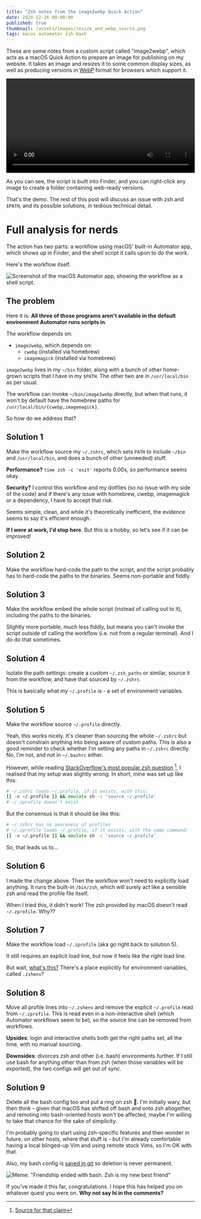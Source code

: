 ```yaml
---
title: "Zsh notes from the image2webp Quick Action"
date: 2020-12-26 00:00:00
published: true
thumbnail: /assets/images/resize_and_webp_source.png
tags: macos automator zsh bash
---
```


These are some notes from a custom script called "image2webp", which acts as a macOS Quick Action to prepare an image for publishing on my website. It takes an image and resizes it to some common display sizes, as well as producing versions in [WebP](https://en.wikipedia.org/wiki/WebP) format for browsers which support it.

<video src="https://lord.geek.nz/f/resize-and-webp-demo.mp4" style="max-width: 100%; width: 100%;" controls="true"></video>

As you can see, the script is built into Finder, and you can right-click any image to create a folder containing web-ready versions.

That's the demo. The rest of this post will discuss an issue with zsh and `$PATH`, and its possible solutions, in tedious technical detail.

# Full analysis for nerds

The action has two parts: a workflow using macOS' built-in Automator app, which shows up in Finder, and the shell script it calls upon to do the work.

Here's the workflow itself.

![Screenshot of the macOS Automator app, showing the workflow as a shell script.](/assets/images/resize_and_webp_source.png)

## The problem

Here it is: **All three of those programs aren't available in the default environment Automator runs scripts in**.

The workflow depends on:
  * `image2webp`, which depends on:
    * `cwebp` (installed via homebrew)
    * `imagemagick` (installed via homebrew)

`image2webp` lives in my `~/bin` folder, along with a bunch of other home-grown scripts that I have in my `$PATH`. The other two are in `/usr/local/bin` as per usual.

The workflow can invoke `~/bin/image2webp` directly, but when that runs, it won't by default have the homebrew paths for `/usr/local/bin/{cwebp,imagemagick}`.

So how do we address that?

## Solution 1

Make the workflow source my `~/.zshrc`, which sets `PATH` to include `~/bin` and `/usr/local/bin`, and does a bunch of other (unneeded) stuff.

**Performance?**  `time zsh -c 'exit'` reports 0.00s, so performance seems okay.

**Security?** I control this workflow and my dotfiles (so no issue with my side of the code) and if there's any issue with homebrew, cwebp, imagemagick or a dependency, I have to accept that risk.

Seems simple, clean, and while it's theoretically inefficient, the evidence seems to say it's efficient enough.

**If I were at work, I'd stop here**. But this is a hobby, so let's see if it can be improved!

## Solution 2

Make the workflow hard-code the path to the script, and the script probably has to hard-code the paths to the binaries. Seems non-portable and fiddly.

## Solution 3

Make the workflow embed the whole script (instead of calling out to it), including the paths to the binaries.

Slightly more portable, much less fiddly, but means you can't invoke the script outside of calling the workflow (i.e. not from a regular terminal). And I do do that sometimes.

## Solution 4

Isolate the path settings: create a custom `~/.zsh_paths` or similar, source it from the workflow, and have that sourced by `~/.zshrc`.

This is basically what my `~/.profile` is - a set of environment variables.

## Solution 5

Make the workflow source `~/.profile` directly.

Yeah, this works nicely. It's cleaner than sourcing the whole `~/.zshrc` but doesn't constrain anything into being aware of custom paths.
This is also a good reminder to check whether I'm setting any paths in `~/.zshrc` directly. No, I'm not, and not in `~/.bashrc` either.

However, while reading [StackOverflow's most popular zsh question](https://superuser.com/q/187639/352136) [^1], I realised that my setup was slightly wrong. In short, mine was set up like this:

```zsh
# ~/.zshrc loads ~/.profile, if it exists, with this:
[[ -e ~/.profile ]] && emulate sh -c 'source ~/.profile'
# ~/.zprofile doesn't exist
```

But the consensus is that it should be like this:

```zsh
# ~/.zshrc has no awareness of profiles
# ~/.zprofile loads ~/.profile, if it exists, with the same command:
[[ -e ~/.profile ]] && emulate sh -c 'source ~/.profile'
```

So, that leads us to...

## Solution 6

I made the change above. Then the workflow won't need to explicitly load anything. It runs the built-in `/bin/zsh`, which will surely act like a sensible zsh and read the profile file itself.

When I tried this, it didn't work! The zsh provided by macOS doesn't read `~/.zprofile`. Why??

## Solution 7

Make the workflow load `~/.zprofile` (aka go right back to solution 5).

It still requires an explicit load line, but now it feels like the _right_ load line.

But wait, [what's this?](https://apple.stackexchange.com/a/388623/87067) There's a place explicitly for environment variables, called `.zshenv`?

## Solution 8

Move all profile lines into `~/.zshenv` and remove the explicit `~/.profile` read from `~/.zprofile`. This is read even in a non-interactive shell (which Automator workflows seem to be), so the source line can be removed from workflows.

**Upsides**: login and interactive shells both get the right paths set, all the time, with no manual sourcing.

**Downsides**: divorces zsh and other (i.e. bash) environments further. If I still use bash for anything other than from zsh (when those variables will be exported), the two configs will get out of sync.

## Solution 9

Delete all the bash config too and put a ring on zsh 💍. I'm initially wary, but then think - given that macOS has shifted off bash and onto zsh altogether, and remoting into bash-oriented hosts won't be affected, maybe I'm willing to take that chance for the sake of simplicity.

I'm probably going to start using zsh-specific features and then wonder in future, on other hosts, where that stuff is - but I'm already comfortable having a local blinged-up Vim and using remote stock Vims, so I'm OK with that.

Also, my bash config is [saved in git](https://github.com/d-lord/dotfiles/blob/4200600b65846a2c1912d9ab5e36035e192ad94e/.bashrc) so deletion is never permanent.

![Meme: "Friendship ended with bash. Zsh is my new best friend"](/assets/images/friendship_ended_with_bash_zsh.png)

If you've made it this far, congratulations. I hope this has helped you on whatever quest you were on. **Why not say hi in the comments?**

[^1]: [Source for that claim](https://superuser.com/questions/tagged/zsh?sort=MostVotes)
